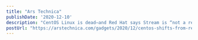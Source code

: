 ```yaml
---
title: "Ars Technica"
publishDate: '2020-12-10'
description: "CentOS Linux is dead—and Red Hat says Stream is “not a replacement”"
postUrl: "https://arstechnica.com/gadgets/2020/12/centos-shifts-from-red-hat-unbranded-to-red-hat-beta/"
---
```

